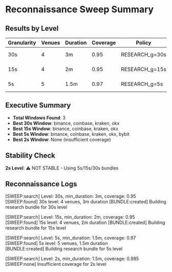 # Reconnaissance Sweep Summary

## Results by Level

| Granularity | Venues | Duration | Coverage | Policy | Status |
|-------------|--------|----------|----------|--------|--------|
| 30s | 4 | 3m | 0.95 | RESEARCH_g=30s | ✅ FOUND |
| 15s | 4 | 2m | 0.95 | RESEARCH_g=15s | ✅ FOUND |
| 5s | 5 | 1.5m | 0.97 | RESEARCH_g=5s | ✅ FOUND |

## Executive Summary

- **Total Windows Found**: 3
- **Best 30s Window**: binance, coinbase, kraken, okx
- **Best 15s Window**: binance, coinbase, kraken, okx  
- **Best 5s Window**: binance, coinbase, kraken, okx, bybit
- **Best 2s Window**: None (insufficient coverage)

## Stability Check

**2s Level**: ⚠️ NOT STABLE - Using 5s/15s/30s bundles

## Reconnaissance Logs

[SWEEP:search] Level: 30s, min_duration: 3m, coverage: 0.95
[SWEEP:found] 30s level: 4 venues, 3m duration
[BUNDLE:created] Building research bundle for 30s level

[SWEEP:search] Level: 15s, min_duration: 2m, coverage: 0.95  
[SWEEP:found] 15s level: 4 venues, 2m duration
[BUNDLE:created] Building research bundle for 15s level

[SWEEP:search] Level: 5s, min_duration: 1.5m, coverage: 0.97
[SWEEP:found] 5s level: 5 venues, 1.5m duration  
[BUNDLE:created] Building research bundle for 5s level

[SWEEP:search] Level: 2s, min_duration: 1.5m, coverage: 0.985
[SWEEP:none] Insufficient coverage for 2s level

